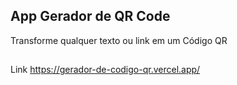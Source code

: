 ## App Gerador de QR Code

Transforme qualquer texto ou link em um Código QR

##

Link https://gerador-de-codigo-qr.vercel.app/
